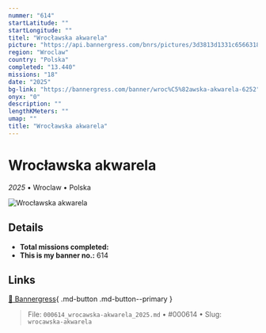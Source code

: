 ```yaml
---
nummer: "614"
startLatitude: ""
startLongitude: ""
titel: "Wrocławska akwarela"
picture: "https://api.bannergress.com/bnrs/pictures/3d3813d1331c65663189a5e5a17636a9"
region: "Wroclaw"
country: "Polska"
completed: "13.440"
missions: "18"
date: "2025"
bg-link: "https://bannergress.com/banner/wroc%C5%82awska-akwarela-6252"
onyx: "0"
description: ""
lengthKMeters: ""
umap: ""
title: "Wrocławska akwarela"
---
```

# Wrocławska akwarela

*2025* • Wroclaw • Polska

![Wrocławska akwarela](https://api.bannergress.com/bnrs/pictures/3d3813d1331c65663189a5e5a17636a9)

## Details


- **Total missions completed:** 
- **This is my banner no.:** 614




## Links
[🔗 Bannergress](https://bannergress.com/banner/wroc%C5%82awska-akwarela-6252){ .md-button .md-button--primary }



> File: `000614_wrocawska-akwarela_2025.md` • #000614 • Slug: `wrocawska-akwarela`
